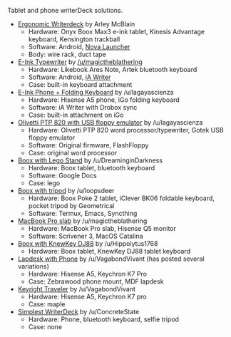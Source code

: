 Tablet and phone writerDeck solutions.

* [Ergonomic Writerdeck](https://www.reddit.com/r/writerDeck/comments/uw6594/ergonomic_writerdeck_by_arley_mcblain/) by Arley McBlain
   * Hardware: Onyx Boox Max3 e-ink tablet, Kinesis Advantage keyboard, Kensington trackball
   * Software: Android, [Nova Launcher](https://play.google.com/store/apps/details?id=com.teslacoilsw.launcher&hl=en)
   * Body: wire rack, duct tape
* [E-Ink Typewriter](https://www.reddit.com/r/eink/comments/qjaztb/put_together_an_eink_typewriter/) by [/u/magictheblathering](https://www.reddit.com/u/magictheblathering/)
   * Hardware: Likebook Ares Note, Artek bluetooth keyboard
   * Software: Android, [iA Writer](https://ia.net/writer)
   * Case: built-in keyboard attachment
* [E-Ink Phone + Folding Keyboard](https://www.reddit.com/r/writerDeck/comments/vco28e/my_mobile_setup/) by /u/lagayascienza
   * Hardware: Hisense A5 phone, iGo folding keyboard
   * Software: iA Writer with Drobox sync
   * Case: built-in attachment on iGo
* [Olivetti PTP 820 with USB floppy emulator](https://www.reddit.com/r/writerDeck/comments/ve9ptj/olivetti_ptp_820_with_usb_floppy_emulator/) by /u/lagayascienza
   * Hardware: Olivetti PTP 820 word processor/typewriter,  Gotek USB floppy emulator
   * Software: Original firmware, FlashFloppy
   * Case: original word processor
* [Boox with Lego Stand](https://www.reddit.com/r/writerDeck/comments/w9puep/this_is_a_damn_good_setup_boox_keyboard/) by /u/DreaminginDarkness
   * Hardware: Boox tablet, bluetooth keyboard
   * Software: Google Docs
   * Case: lego
* [Boox with tripod](https://www.reddit.com/r/writerDeck/comments/x1avis/my_nondeck_writing_setup/) by /u/loopsdeer
   * Hardware: Boox Poke 2 tablet, iClever BK06 foldable keyboard, pocket tripod by Geometrical
   * Software: Termux, Emacs, Syncthing
* [MacBook Pro slab](https://www.reddit.com/r/writerDeck/comments/xfarl6/new_setup_im_trying_out_macbook_pro_2013_slab/) by /u/magictheblathering
   * Hardware: MacBook Pro slab, Hisense Q5 monitor
   * Software: Scrivener 3, MacOS Catalina
* [Boox with KnewKey DJ88](https://www.reddit.com/r/Astrohaus/comments/yjnro0/knewkey_dj88_boox_eink_tablet_solution/) by /u/Hippolytus1768
   * Hardware: Boox tablet, KnewKey DJ88 tablet keyboard
* [Lapdesk with Phone](https://www.reddit.com/r/writerDeck/comments/13663km/ive_pieced_together_my_perfect_writerdeck/) by /u/VagabondVivant (has posted several variations)
   * Hardware: Hisense A5, Keychron K7 Pro
   * Case: Zebrawood phone mount, MDF lapdesk
* [Keyright Traveler](https://www.reddit.com/r/writerDeck/comments/13g5d26/my_new_portable_writing_system_the_keyright/) by /u/VagabondVivant
   * Hardware: Hisense A5, Keychron K7 pro
   * Case: maple
* [Simplest WriterDeck](https://www.reddit.com/r/writerDeck/comments/13l8po2/simplest_writer_deck/) by /u/ConcreteState
   * Hardware: Phone, bluetooth keyboard, selfie tripod
   * Case: none